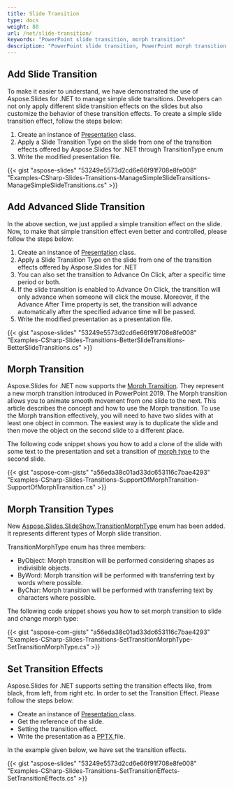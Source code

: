 ```yaml
---
title: Slide Transition
type: docs
weight: 80
url: /net/slide-transition/
keywords: "PowerPoint slide transition, morph transition"
description: "PowerPoint slide transition, PowerPoint morph transition with Aspose.Slides."
---
```


## **Add Slide Transition**
To make it easier to understand, we have demonstrated the use of Aspose.Slides for .NET to manage simple slide transitions. Developers can not only apply different slide transition effects on the slides but also customize the behavior of these transition effects. To create a simple slide transition effect, follow the steps below:

1. Create an instance of [Presentation](https://apireference.aspose.com/net/slides/aspose.slides/presentation) class.
1. Apply a Slide Transition Type on the slide from one of the transition effects offered by Aspose.Slides for .NET through TransitionType enum
1. Write the modified presentation file.

{{< gist "aspose-slides" "53249e5573d2cd6e66f91f708e8fe008" "Examples-CSharp-Slides-Transitions-ManageSimpleSlideTransitions-ManageSimpleSlideTransitions.cs" >}}
## **Add Advanced Slide Transition**
In the above section, we just applied a simple transition effect on the slide. Now, to make that simple transition effect even better and controlled, please follow the steps below:

1. Create an instance of [Presentation](https://apireference.aspose.com/net/slides/aspose.slides/presentation) class.
1. Apply a Slide Transition Type on the slide from one of the transition effects offered by Aspose.Slides for .NET
1. You can also set the transition to Advance On Click, after a specific time period or both.
1. If the slide transition is enabled to Advance On Click, the transition will only advance when someone will click the mouse. Moreover, if the Advance After Time property is set, the transition will advance automatically after the specified advance time will be passed.
1. Write the modified presentation as a presentation file.

{{< gist "aspose-slides" "53249e5573d2cd6e66f91f708e8fe008" "Examples-CSharp-Slides-Transitions-BetterSlideTransitions-BetterSlideTransitions.cs" >}}
## **Morph Transition**
Aspose.Slides for .NET now supports the [Morph Transition](https://apireference.aspose.com/net/slides/aspose.slides.slideshow/imorphtransition). They represent a new morph transition introduced in PowerPoint 2019. The Morph transition allows you to animate smooth movement from one slide to the next. This article describes the concept and how to use the Morph transition. To use the Morph transition effectively, you will need to have two slides with at least one object in common. The easiest way is to duplicate the slide and then move the object on the second slide to a different place.

The following code snippet shows you how to add a clone of the slide with some text to the presentation and set a transition of [morph type](https://apireference.aspose.com/net/slides/aspose.slides.slideshow/imorphtransition/properties/morphtype) to the second slide.



{{< gist "aspose-com-gists" "a56eda38c01ad33dc653116c7bae4293" "Examples-CSharp-Slides-Transitions-SupportOfMorphTransition-SupportOfMorphTransition.cs" >}}
## **Morph Transition Types**
New [Aspose.Slides.SlideShow.TransitionMorphType](https://apireference.aspose.com/net/slides/aspose.slides.slideshow/transitionmorphtype) enum has been added. It represents different types of Morph slide transition.

TransitionMorphType enum has three members:

- ByObject: Morph transition will be performed considering shapes as indivisible objects.
- ByWord: Morph transition will be performed with transferring text by words where possible.
- ByChar: Morph transition will be performed with transferring text by characters where possible.

The following code snippet shows you how to set morph transition to slide and change morph type:



{{< gist "aspose-com-gists" "a56eda38c01ad33dc653116c7bae4293" "Examples-CSharp-Slides-Transitions-SetTransitionMorphType-SetTransitionMorphType.cs" >}}
## **Set Transition Effects**
Aspose.Slides for .NET supports setting the transition effects like, from black, from left, from right etc. In order to set the Transition Effect. Please follow the steps below:

- Create an instance of [Presentation ](https://apireference.aspose.com/net/slides/aspose.slides/presentation)class.
- Get the reference of the slide.
- Setting the transition effect.
- Write the presentation as a [PPTX ](https://wiki.fileformat.com/presentation/pptx/)file.

In the example given below, we have set the transition effects.



{{< gist "aspose-slides" "53249e5573d2cd6e66f91f708e8fe008" "Examples-CSharp-Slides-Transitions-SetTransitionEffects-SetTransitionEffects.cs" >}}
